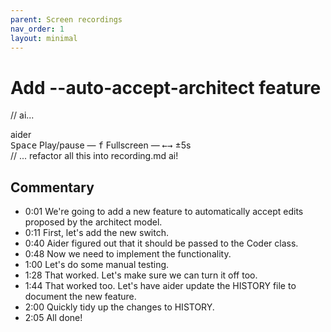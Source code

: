 ```yaml
---
parent: Screen recordings
nav_order: 1
layout: minimal
---
```


# Add --auto-accept-architect feature


// ai...
<link rel="stylesheet" type="text/css" href="/assets/asciinema/asciinema-player.css" />

<style>
{% include recording.css %}
</style>

<script src="/assets/asciinema/asciinema-player.min.js"></script>
<script>
// just keep this variable in this file:
const recording_url = "https://gist.githubusercontent.com/paul-gauthier/e7383fbc29c9bb343ee6fb7ee5d77e15/raw/c2194334085304bb1c6bb80814d791704d9719b6/707774.cast";
{% include recording.js %}
</script>

<div class="page-container">
<div class="toast-container" id="toast-container"></div>

<div class="terminal-container">
  <div class="terminal-header">
    <div class="terminal-buttons">
      <div class="terminal-button terminal-close"></div>
      <div class="terminal-button terminal-minimize"></div>
      <div class="terminal-button terminal-expand"></div>
    </div>
    <div class="terminal-title">aider</div>
  </div>
  <div id="demo"></div>
</div>
</div>

<div class="keyboard-shortcuts">
    <kbd>Space</kbd> Play/pause —
    <kbd>f</kbd> Fullscreen —
    <kbd>←</kbd><kbd>→</kbd> ±5s
</div>
// ... refactor all this into recording.md ai!

## Commentary

- 0:01 We're going to add a new feature to automatically accept edits proposed by the architect model.
- 0:11 First, let's add the new switch.
- 0:40 Aider figured out that it should be passed to the Coder class.
- 0:48 Now we need to implement the functionality.
- 1:00 Let's do some manual testing.
- 1:28 That worked. Let's make sure we can turn it off too.
- 1:44 That worked too. Let's have aider update the HISTORY file to document the new feature.
- 2:00 Quickly tidy up the changes to HISTORY.
- 2:05 All done!



